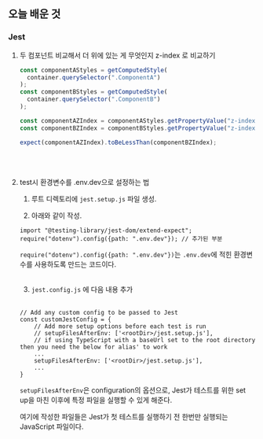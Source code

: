 ## 오늘 배운 것

### Jest

1.  두 컴포넌트 비교해서 더 위에 있는 게 무엇인지 z-index 로 비교하기

    ```ts
    const componentAStyles = getComputedStyle(
      container.querySelector(".ComponentA")
    );
    const componentBStyles = getComputedStyle(
      container.querySelector(".ComponentB")
    );

    const componentAZIndex = componentAStyles.getPropertyValue("z-index");
    const componentBZIndex = componentBStyles.getPropertyValue("z-index");

    expect(componentAZIndex).toBeLessThan(componentBZIndex);
    ```

    <br/>
    <br/>

2.  test시 환경변수를 .env.dev으로 설정하는 법

    1. 루트 디렉토리에 `jest.setup.js` 파일 생성.

    2. 아래와 같이 작성.

    ```tsx
    import "@testing-library/jest-dom/extend-expect";
    require("dotenv").config({path: ".env.dev"}); // 추가된 부분
    ```

    `require("dotenv").config({path: ".env.dev"})`는 `.env.dev`에 적힌 환경변수를 사용하도록 만드는 코드이다.

    <br/>

    3. `jest.config.js` 에 다음 내용 추가

    <br/>

    ```tsx
    // Add any custom config to be passed to Jest
    const customJestConfig = {
        // Add more setup options before each test is run
        // setupFilesAfterEnv: ['<rootDir>/jest.setup.js'],
        // if using TypeScript with a baseUrl set to the root directory then you need the below for alias' to work
        ...
        setupFilesAfterEnv: ['<rootDir>/jest.setup.js'],
        ...
    }
    ```

    `setupFilesAfterEnv`은 configuration의 옵션으로, Jest가 테스트를 위한 set up을 마친 이후에 특정 파일을 실행할 수 있게 해준다.

    여기에 작성한 파일들은 Jest가 첫 테스트를 실행하기 전 한번만 실행되는 JavaScript 파일이다.
